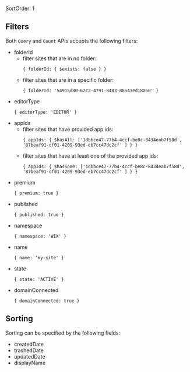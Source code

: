 SortOrder: 1
## Filters
Both `Query` and `Count` APIs accepts the following filters:
* folderId
    * filter sites that are in no folder:
      ```
      { folderId: { $exists: false } }
      ```
    * filter sites that are in a specific folder:
      ```
      { folderId: '54915d80-62c2-4791-8483-88541ed18a60' }
      ```
* editorType
  ```
  { editorType: 'EDITOR' }
  ```
* appIds
    * filter sites that have provided app ids:
      ```
      { appIds: { $hasAll: ['1dbbce47-77b4-4ccf-be8c-8434eab7f58d', '87beaf91-cf01-4209-93ed-eb7cc47dc2cf' ] } }
      ```
    * filter sites that have at least one of the provided app ids:
      ```
      { appIds: { $hasSome: ['1dbbce47-77b4-4ccf-be8c-8434eab7f58d', '87beaf91-cf01-4209-93ed-eb7cc47dc2cf' ] } }
      ```
* premium
    ```
    { premium: true }
    ```
* published
  ```
  { published: true }
  ```
* namespace
  ```
  { namespace: 'WIX' }
  ```
* name
  ```
  { name: 'my-site' }
  ```
* state
  ```
  { state: 'ACTIVE' }
  ```
* domainConnected
  ```
  { domainConnected: true }
  ```

## Sorting
Sorting can be specified by the following fields:
* createdDate
* trashedDate
* updatedDate
* displayName
